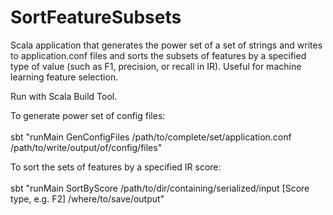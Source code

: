 # SortFeatureSubsets
Scala application that generates the power set of a set of strings and writes to application.conf files and sorts the subsets of features by a specified type of value (such as F1, precision, or recall in IR).  Useful for machine learning feature selection.

Run with Scala Build Tool.

To generate power set of config files: 
<br />   
sbt "runMain GenConfigFiles /path/to/complete/set/application.conf /path/to/write/output/of/config/files"

To sort the sets of features by a specified IR score:
<br />  
sbt "runMain SortByScore /path/to/dir/containing/serialized/input [Score type, e.g. F2] /where/to/save/output"

